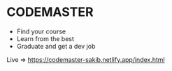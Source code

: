 # CODEMASTER

- Find your course
- Learn from the best
- Graduate and get a dev job

Live => https://codemaster-sakib.netlify.app/index.html
